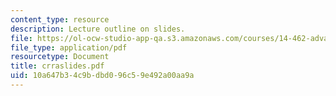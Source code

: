```yaml
---
content_type: resource
description: Lecture outline on slides.
file: https://ol-ocw-studio-app-qa.s3.amazonaws.com/courses/14-462-advanced-macroeconomics-ii-spring-2004/10a647b34c9bdbd096c59e492a00aa9a_crraslides.pdf
file_type: application/pdf
resourcetype: Document
title: crraslides.pdf
uid: 10a647b3-4c9b-dbd0-96c5-9e492a00aa9a
---
```

